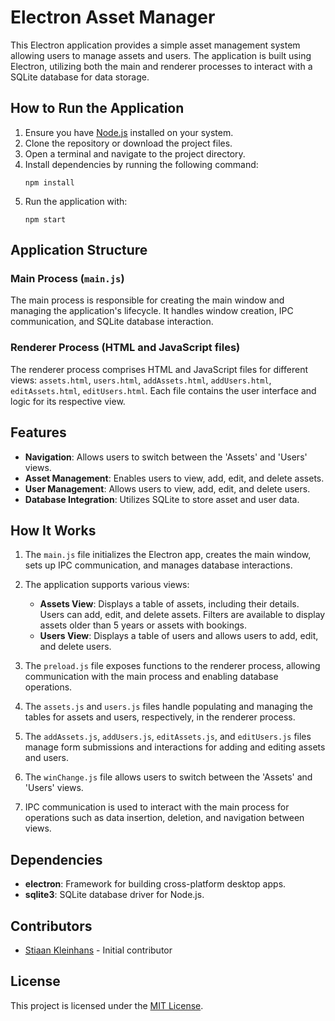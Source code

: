 # Electron Asset Manager

This Electron application provides a simple asset management system allowing users to manage assets and users. The application is built using Electron, utilizing both the main and renderer processes to interact with a SQLite database for data storage.

## How to Run the Application

1. Ensure you have [Node.js](https://nodejs.org/) installed on your system.
2. Clone the repository or download the project files.
3. Open a terminal and navigate to the project directory.
4. Install dependencies by running the following command:
   ```
   npm install
   ```
5. Run the application with:
   ```
   npm start
   ```

## Application Structure

### Main Process (`main.js`)

The main process is responsible for creating the main window and managing the application's lifecycle. It handles window creation, IPC communication, and SQLite database interaction.

### Renderer Process (HTML and JavaScript files)

The renderer process comprises HTML and JavaScript files for different views: `assets.html`, `users.html`, `addAssets.html`, `addUsers.html`, `editAssets.html`, `editUsers.html`. Each file contains the user interface and logic for its respective view.

## Features

- **Navigation**: Allows users to switch between the 'Assets' and 'Users' views.
- **Asset Management**: Enables users to view, add, edit, and delete assets.
- **User Management**: Allows users to view, add, edit, and delete users.
- **Database Integration**: Utilizes SQLite to store asset and user data.

## How It Works

1. The `main.js` file initializes the Electron app, creates the main window, sets up IPC communication, and manages database interactions.

2. The application supports various views:
   - **Assets View**: Displays a table of assets, including their details. Users can add, edit, and delete assets. Filters are available to display assets older than 5 years or assets with bookings.
   - **Users View**: Displays a table of users and allows users to add, edit, and delete users.

3. The `preload.js` file exposes functions to the renderer process, allowing communication with the main process and enabling database operations.

4. The `assets.js` and `users.js` files handle populating and managing the tables for assets and users, respectively, in the renderer process.

5. The `addAssets.js`, `addUsers.js`, `editAssets.js`, and `editUsers.js` files manage form submissions and interactions for adding and editing assets and users.

6. The `winChange.js` file allows users to switch between the 'Assets' and 'Users' views.

7. IPC communication is used to interact with the main process for operations such as data insertion, deletion, and navigation between views.

## Dependencies

- **electron**: Framework for building cross-platform desktop apps.
- **sqlite3**: SQLite database driver for Node.js.

## Contributors

- [Stiaan Kleinhans](https://github.com/StiaanK) - Initial contributor



## License

This project is licensed under the [MIT License](LICENSE).
